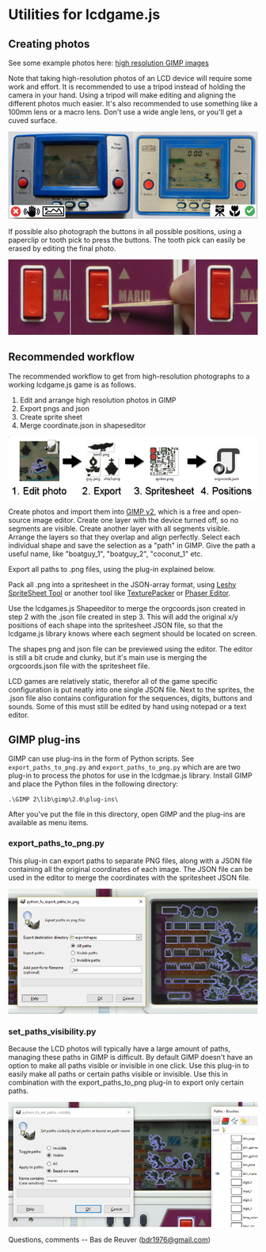 Utilities for lcdgame.js
========================

Creating photos
---------------
See some example photos here: [high resolution GIMP images](https://drive.google.com/drive/folders/0B414aIL7Bhz-aFlLNDVhUWVrNVE?usp=sharing)

Note that taking high-resolution photos of an LCD device will require some work
and effort. It is recommended to use a tripod instead of holding the camera in
your hand. Using a tripod will make editing and aligning the different photos
much easier. It's also recommended to use something like a 100mm lens or a macro
lens. Don't use a wide angle lens, or you'll get a cuved surface.

![create photos using tripod and macro lens](/utils/createphoto.jpg?raw=true "preview")

If possible also photograph the buttons in all possible positions, using a
paperclip or tooth pick to press the buttons. The tooth pick can easily be
erased by editing the final photo.

![photo of buttons pressed down](/utils/buttonpress.jpg?raw=true "preview")

Recommended workflow
--------------------
The recommended workflow to get from high-resolution photographs to a working
lcdgame.js game is as follows.

1. Edit and arrange high resolution photos in GIMP
2. Export pngs and json
3. Create sprite sheet
4. Merge coordinate.json in shapeseditor

![recommended workflow](/utils/workflow.png?raw=true "preview")

Create photos and import them into [GIMP v2](https://www.gimp.org/), which is
a free and open-source image editor. Create one layer with the device turned
off, so no segments are visible. Create another layer with all segments
visible. Arrange the layers so that they overlap and align perfectly.
Select each individual shape and save the selection as a "path" in GIMP.
Give the path a useful name, like "boatguy_1", "boatguy_2", "coconut_1" etc.

Export all paths to .png files, using the plug-in explained below.

Pack all .png into a spritesheet in the JSON-array format,
using [Leshy SpriteSheet Tool](https://www.leshylabs.com/apps/sstool/)
or another tool like [TexturePacker](https://www.codeandweb.com/texturepacker)
or [Phaser Editor](http://phasereditor.boniatillo.com/).

Use the lcdgames.js Shapeeditor to merge the orgcoords.json created in step 2
with the .json file created in step 3. This will add the original x/y
positions of each shape into the spritesheet JSON file, so that the lcdgame.js
library knows where each segment should be located on screen.

The shapes png and json file can be previewed using the editor. The editor is
still a bit crude and clunky, but it's main use is merging the orgcoords.json
file with the spritesheet file.

LCD games are relatively static, therefor all of the game specific
configuration is put neatly into one single JSON file. Next to the sprites,
the .json file also contains configuration for the sequences, digits, buttons
and sounds. Some of this must still be edited by hand using notepad or a text
editor.

GIMP plug-ins
-------------
GIMP can use plug-ins in the form of Python scripts. See
`export_paths_to_png.py` and `export_paths_to_png.py` which are are two
plug-in to process the photos for use in the lcdgmae.js library.
Install GIMP and place the Python files in the following directory:

	.\GIMP 2\lib\gimp\2.0\plug-ins\

After you've put the file in this directory, open GIMP and the plug-ins are available as menu items.

### export_paths_to_png.py ###

This plug-in can export paths to separate PNG files, along with a JSON file
containing all the original coordinates of each image. The JSON file can be
used in the editor to merge the coordinates with the spritesheet JSON file.

![GIMP 2.8 with export_paths_to_png plug-in](/utils/export_paths_to_png.png?raw=true "preview")

### set_paths_visibility.py ###
Because the LCD photos will typically have a large amount of paths, managing
these paths in GIMP is difficult. By default GIMP doesn't have an option to
make all paths visible or invisible in one click. Use this plug-in to easily
make all paths or certain paths visible or invisible.
Use this in combination with the export_paths_to_png plug-in to export only
certain paths.

![GIMP 2.8 with set_paths_visibility plug-in](/utils/set_paths_visibility.png?raw=true "preview")

Questions, comments -- Bas de Reuver (bdr1976@gmail.com)
